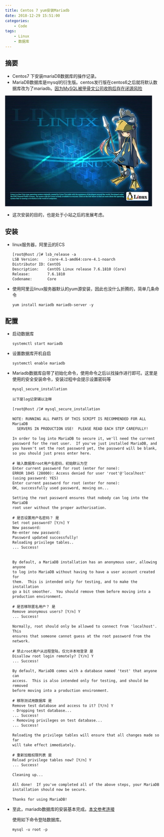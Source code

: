 ```yaml
---
title: Centos 7 yum安装Mariadb
date: 2018-12-29 15:51:00
categories: 
    - Code
tags: 
    - Linux
    - 数据库
---
```


## 摘要
* Centos7 下安装mariaDB数据库的操作记录。
* MariaDB数据库是mysql的衍生版。centos发行版在centos6之后就将默认数据库改为了mariadb。[因为MySQL被甲骨文公司收购后存在闭源风险](https://www.zhihu.com/question/41832866)

![图片来源萌娘百科](Linux.jpg)

<!--more-->

* 这次安装的目的，也是处于小站之后的发展考虑。

## 安装
* linux服务器，阿里云的ECS
    ```
    [root@host /]# lsb_release -a
    LSB Version:    :core-4.1-amd64:core-4.1-noarch
    Distributor ID: CentOS
    Description:    CentOS Linux release 7.6.1810 (Core)
    Release:        7.6.1810
    Codename:       Core
    ```

* 使用阿里云linux服务器默认的yum源安装，因此也没什么折腾的，简单几条命令
    ```
    yum install mariadb mariadb-server -y
    ```
## 配置
* 启动数据库
    ```
    systemctl start mariadb
    ```
* 设置数据库开机自启
    ```
    systemctl enable mariadb
    ```

* Mariadb数据库自带了初始化命令，使用命令之后以找操作进行即可。这里是使用的安全安装命令，安装过程中会提示设置密码等
    ```
    mysql_secure_installation

    以下是log记录辅以注释

    [root@host /]# mysql_secure_installation

    NOTE: RUNNING ALL PARTS OF THIS SCRIPT IS RECOMMENDED FOR ALL MariaDB
      SERVERS IN PRODUCTION USE!  PLEASE READ EACH STEP CAREFULLY!

    In order to log into MariaDB to secure it, we'll need the current
    password for the root user.  If you've just installed MariaDB, and
    you haven't set the root password yet, the password will be blank,
    so you should just press enter here.
    
    # 输入数据库root用户名密码，初始默认为空
    Enter current password for root (enter for none):
    ERROR 1045 (28000): Access denied for user 'root'@'localhost' (using password: YES)
    Enter current password for root (enter for none):
    OK, successfully used password, moving on...

    Setting the root password ensures that nobody can log into the MariaDB
    root user without the proper authorisation.
    
    # 是否设置用户名密码？ 是
    Set root password? [Y/n] Y
    New password:
    Re-enter new password:
    Password updated successfully!
    Reloading privilege tables..
    ... Success!


    By default, a MariaDB installation has an anonymous user, allowing anyone
    to log into MariaDB without having to have a user account created for
    them.  This is intended only for testing, and to make the installation
    go a bit smoother.  You should remove them before moving into a
    production environment.

    # 是否移除匿名用户？ 是
    Remove anonymous users? [Y/n] Y
    ... Success!

    Normally, root should only be allowed to connect from 'localhost'.  This
    ensures that someone cannot guess at the root password from the network.
    
    # 禁止root用户从远程登陆，仅允许本地登录 是
    Disallow root login remotely? [Y/n] Y
    ... Success!

    By default, MariaDB comes with a database named 'test' that anyone can
    access.  This is also intended only for testing, and should be removed
    before moving into a production environment.

    # 移除测试用数据库 是
    Remove test database and access to it? [Y/n] Y
    - Dropping test database...
    ... Success!
    - Removing privileges on test database...
    ... Success!

    Reloading the privilege tables will ensure that all changes made so far
    will take effect immediately.

    # 重新加载权限列表 是
    Reload privilege tables now? [Y/n] Y
    ... Success!

    Cleaning up...

    All done!  If you've completed all of the above steps, your MariaDB
    installation should now be secure.

    Thanks for using MariaDB!
    ```
* 至此，mariadb数据库的安装基本完成。[本文参考连接](https://jaminzhang.github.io/mysql/yum-install-MariaDB-in-CentOS7/)

    使用如下命令登陆数据库。
    ```
    mysql -u root -p
    ```

